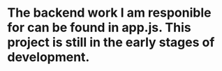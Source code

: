 # The backend work I am responible for can be found in app.js. This project is still in the early stages of development.
